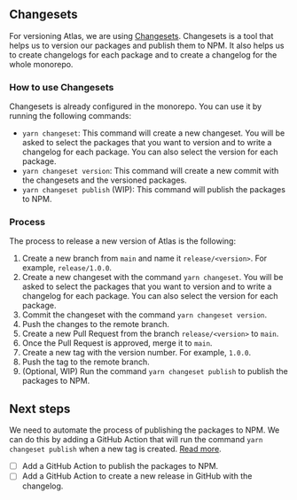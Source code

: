 ## Changesets

For versioning Atlas, we are using [Changesets](https://github.com/changesets/changesets). Changesets is a tool that helps us to version our packages and publish them to NPM. It also helps us to create changelogs for each package and to create a changelog for the whole monorepo.

### How to use Changesets

Changesets is already configured in the monorepo. You can use it by running the following commands:

- `yarn changeset`: This command will create a new changeset. You will be asked to select the packages that you want to version and to write a changelog for each package. You can also select the version for each package.
- `yarn changeset version`: This command will create a new commit with the changesets and the versioned packages.
- `yarn changeset publish` (WIP): This command will publish the packages to NPM.

### Process

The process to release a new version of Atlas is the following:

1. Create a new branch from `main` and name it `release/<version>`. For example, `release/1.0.0`.
1. Create a new changeset with the command `yarn changeset`. You will be asked to select the packages that you want to version and to write a changelog for each package. You can also select the version for each package.
1. Commit the changeset with the command `yarn changeset version`.
1. Push the changes to the remote branch.
1. Create a new Pull Request from the branch `release/<version>` to `main`.
1. Once the Pull Request is approved, merge it to `main`.
1. Create a new tag with the version number. For example, `1.0.0`.
1. Push the tag to the remote branch.
1. (Optional, WIP) Run the command `yarn changeset publish` to publish the packages to NPM.

## Next steps

We need to automate the process of publishing the packages to NPM. We can do this by adding a GitHub Action that will run the command `yarn changeset publish` when a new tag is created. [Read more](https://github.com/changesets/changesets/blob/main/docs/automating-changesets.md).

- [ ] Add a GitHub Action to publish the packages to NPM.
- [ ] Add a GitHub Action to create a new release in GitHub with the changelog.
